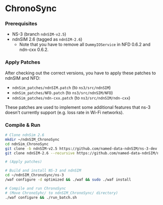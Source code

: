 ChronoSync
=============

### Prerequisites

* NS-3 (branch `ndnSIM-v2.5`)
* ndnSIM 2.6 (tagged as `ndnSIM-2.6`)
  * Note that you have to remove all `DummyIOService` in NFD 0.6.2 and ndn-cxx 0.6.2.

### Apply Patches

After checking out the correct versions, you have to apply these patches to ndnSIM and NFD:

* `ndnSim_patches/ndnSIM.patch` (to `ns3/src/ndnSIM`)
* `ndnSim_patches/NFD.patch` (to `ns3/src/ndnSIM/NFD`)
* `ndnSim_patches/ndn-cxx.patch` (to `ns3/src/ndnSIM/ndn-cxx`)

These patches are used to implement some additional features that ns-3 doesn't currently support (e.g. loss rate in Wi-Fi networks).

### Compile & Run

```bash
# Clone ndnSim 2.6
mkdir ~/ndnSIM_ChronoSync
cd ndnSim_ChronoSync
git clone -b ndnSIM-v2.5 https://github.com/named-data-ndnSIM/ns-3-dev.git ns-3
git clone ndnSIM-2.6 --recursive https://github.com/named-data-ndnSIM/ndnSIM ns-3/src/ndnSIM

# (Apply patches)

# Build and install NS-3 and ndnSIM
cd ~/ndnSIM_ChronoSync/ns-3
/waf configure -d optimized && ./waf && sudo ./waf install

# Compile and run ChronoSync
# (Move ChronoSyhc/ to ndnSIM_ChronoSync/ directory)
./waf configure && ./run_batch.sh
```
